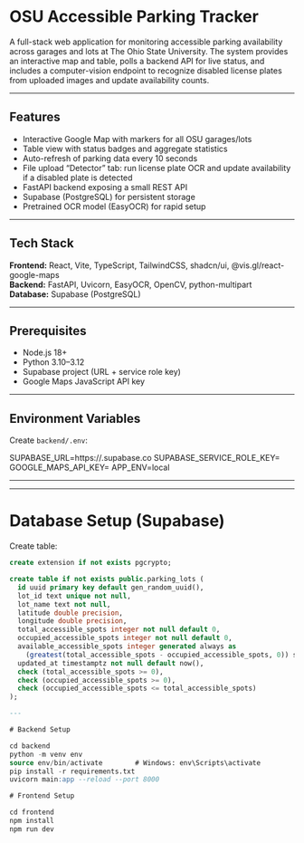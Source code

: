 # OSU Accessible Parking Tracker

A full-stack web application for monitoring accessible parking availability across garages and lots at The Ohio State University. The system provides an interactive map and table, polls a backend API for live status, and includes a computer-vision endpoint to recognize disabled license plates from uploaded images and update availability counts.

---

## Features

- Interactive Google Map with markers for all OSU garages/lots  
- Table view with status badges and aggregate statistics  
- Auto-refresh of parking data every 10 seconds  
- File upload “Detector” tab: run license plate OCR and update availability if a disabled plate is detected  
- FastAPI backend exposing a small REST API  
- Supabase (PostgreSQL) for persistent storage  
- Pretrained OCR model (EasyOCR) for rapid setup  

---

## Tech Stack

**Frontend:** React, Vite, TypeScript, TailwindCSS, shadcn/ui, @vis.gl/react-google-maps  
**Backend:** FastAPI, Uvicorn, EasyOCR, OpenCV, python-multipart  
**Database:** Supabase (PostgreSQL)

---

## Prerequisites

- Node.js 18+
- Python 3.10–3.12
- Supabase project (URL + service role key)
- Google Maps JavaScript API key

---

## Environment Variables

Create `backend/.env`:

SUPABASE_URL=https://<your-project-ref>.supabase.co
SUPABASE_SERVICE_ROLE_KEY=<your-service-role-key>
GOOGLE_MAPS_API_KEY=<your-google-maps-api-key>
APP_ENV=local

---


---

# Database Setup (Supabase)

Create table:

```sql
create extension if not exists pgcrypto;

create table if not exists public.parking_lots (
  id uuid primary key default gen_random_uuid(),
  lot_id text unique not null,
  lot_name text not null,
  latitude double precision,
  longitude double precision,
  total_accessible_spots integer not null default 0,
  occupied_accessible_spots integer not null default 0,
  available_accessible_spots integer generated always as
    (greatest(total_accessible_spots - occupied_accessible_spots, 0)) stored,
  updated_at timestamptz not null default now(),
  check (total_accessible_spots >= 0),
  check (occupied_accessible_spots >= 0),
  check (occupied_accessible_spots <= total_accessible_spots)
);

---

# Backend Setup

cd backend
python -m venv env
source env/bin/activate        # Windows: env\Scripts\activate
pip install -r requirements.txt
uvicorn main:app --reload --port 8000

# Frontend Setup

cd frontend
npm install
npm run dev